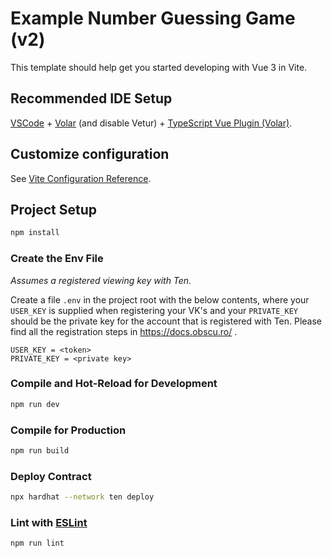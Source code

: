 # Example Number Guessing Game (v2)

This template should help get you started developing with Vue 3 in Vite.

## Recommended IDE Setup

[VSCode](https://code.visualstudio.com/) + [Volar](https://marketplace.visualstudio.com/items?itemName=Vue.volar) (and disable Vetur) + [TypeScript Vue Plugin (Volar)](https://marketplace.visualstudio.com/items?itemName=Vue.vscode-typescript-vue-plugin).

## Customize configuration

See [Vite Configuration Reference](https://vitejs.dev/config/).

## Project Setup

```sh
npm install
```

### Create the Env File 
*Assumes a registered viewing key with Ten.*

Create a file `.env` in the project root with the below contents, where your `USER_KEY` is supplied when registering 
your VK's and your `PRIVATE_KEY` should be the private key for the account that is registered with Ten.
Please find all the registration steps in https://docs.obscu.ro/ .

```
USER_KEY = <token> 
PRIVATE_KEY = <private key>
```

### Compile and Hot-Reload for Development

```sh
npm run dev
```

### Compile for Production

```sh
npm run build
```

### Deploy Contract

```sh
npx hardhat --network ten deploy
```

### Lint with [ESLint](https://eslint.org/)

```sh
npm run lint
```
